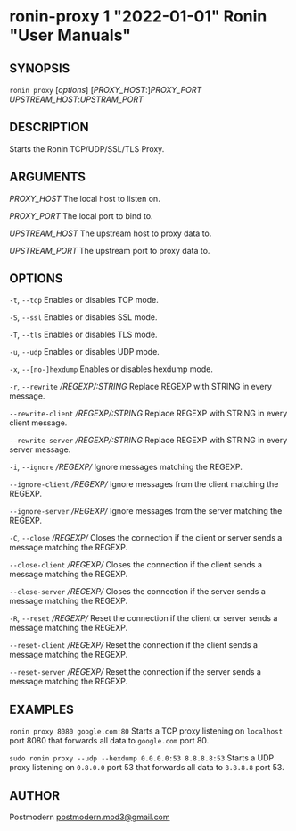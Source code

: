 # ronin-proxy 1 "2022-01-01" Ronin "User Manuals"

## SYNOPSIS

`ronin proxy` [*options*] [*PROXY_HOST*:]*PROXY_PORT* *UPSTREAM_HOST*:*UPSTRAM_PORT*

## DESCRIPTION

Starts the Ronin TCP/UDP/SSL/TLS Proxy.

## ARGUMENTS

*PROXY_HOST*
	The local host to listen on.

*PROXY_PORT*
  The local port to bind to.

*UPSTREAM_HOST*
  The upstream host to proxy data to.

*UPSTREAM_PORT*
  The upstream port to proxy data to.

## OPTIONS

`-t`, `--tcp`
	Enables or disables TCP mode.

`-S`, `--ssl`
  Enables or disables SSL mode.

`-T`, `--tls`
  Enables or disables TLS mode.

`-u`, `--udp`
	Enables or disables UDP mode.

`-x`, `--[no-]hexdump`
	Enables or disables hexdump mode.

`-r`, `--rewrite` */REGEXP/:STRING*
	Replace REGEXP with STRING in every message.

`--rewrite-client` */REGEXP/:STRING*
	Replace REGEXP with STRING in every client message.

`--rewrite-server` */REGEXP/:STRING*
	Replace REGEXP with STRING in every server message.

`-i`, `--ignore` */REGEXP/*
	Ignore messages matching the REGEXP.

`--ignore-client` */REGEXP/*
	Ignore messages from the client matching the REGEXP.

`--ignore-server` */REGEXP/*
	Ignore messages from the server matching the REGEXP.

`-C`, `--close` */REGEXP/*
	Closes the connection if the client or server sends a message matching
	the REGEXP.

`--close-client` */REGEXP/*
	Closes the connection if the client sends a message matching the REGEXP.

`--close-server` */REGEXP/*
	Closes the connection if the server sends a message matching the REGEXP.

`-R`, `--reset` */REGEXP/*
	Reset the connection if the client or server sends a message matching
	the REGEXP.

`--reset-client` */REGEXP/*
	Reset the connection if the client sends a message matching the REGEXP.

`--reset-server` */REGEXP/*
	Reset the connection if the server sends a message matching the REGEXP.

## EXAMPLES

`ronin proxy 8080 google.com:80`
  Starts a TCP proxy listening on `localhost` port 8080 that forwards all data
  to `google.com` port 80.

`sudo ronin proxy --udp --hexdump 0.0.0.0:53 8.8.8.8:53`
  Starts a UDP proxy listening on `0.8.0.0` port 53 that forwards all data to
  `8.8.8.8` port 53.

## AUTHOR

Postmodern <postmodern.mod3@gmail.com>

